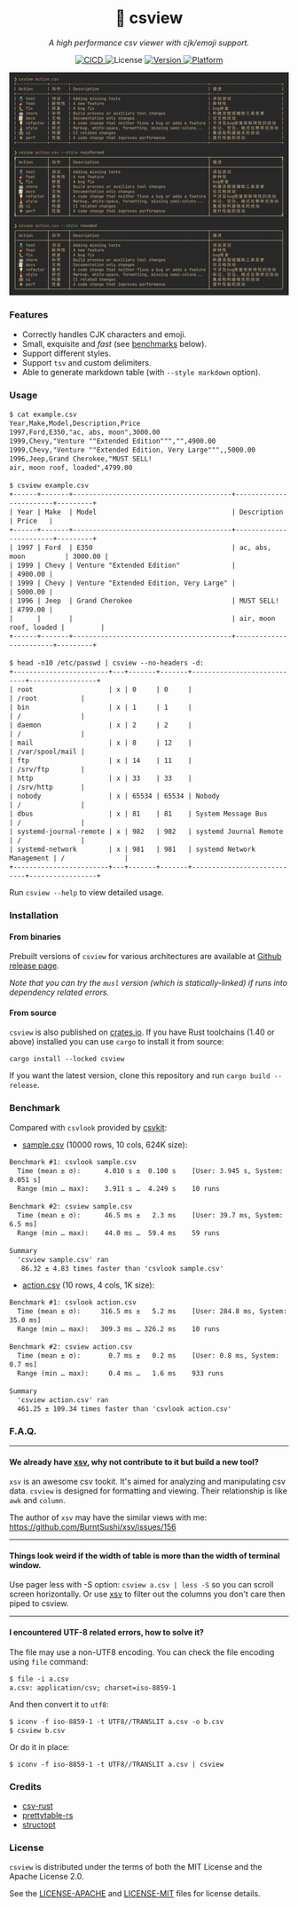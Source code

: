 <h1 align="center">📠 csview</h1>
<p align="center">
    <em>A high performance csv viewer with cjk/emoji support.</em>
</p>

<p align="center">
    <a href="https://github.com/wfxr/csview/actions?query=workflow%3ACICD">
        <img src="https://github.com/wfxr/csview/workflows/CICD/badge.svg" alt="CICD"/>
    </a>
    <img src="https://img.shields.io/crates/l/csview.svg" alt="License"/>
    <a href="https://crates.io/crates/csview">
        <img src="https://img.shields.io/crates/v/csview.svg?colorB=319e8c" alt="Version">
    </a>
    <a href="https://github.com/wfxr/csview/releases">
        <img src="https://img.shields.io/badge/platform-%20Linux%20|%20OSX%20|%20Win%20|%20ARM-orange.svg" alt="Platform"/>
    </a>
</p>

<img src="https://raw.githubusercontent.com/wfxr/i/master/csview-screenshot.png" />

### Features

* Correctly handles CJK characters and emoji.
* Small, exquisite and *fast* (see [benchmarks](#benchmark) below).
* Support different styles.
* Support `tsv` and custom delimiters.
* Able to generate markdown table (with `--style markdown` option).

### Usage
```
$ cat example.csv
Year,Make,Model,Description,Price
1997,Ford,E350,"ac, abs, moon",3000.00
1999,Chevy,"Venture ""Extended Edition""","",4900.00
1999,Chevy,"Venture ""Extended Edition, Very Large""",,5000.00
1996,Jeep,Grand Cherokee,"MUST SELL!
air, moon roof, loaded",4799.00

$ csview example.csv
+------+-------+----------------------------------------+------------------------+---------+
| Year | Make  | Model                                  | Description            | Price   |
+------+-------+----------------------------------------+------------------------+---------+
| 1997 | Ford  | E350                                   | ac, abs, moon          | 3000.00 |
| 1999 | Chevy | Venture "Extended Edition"             |                        | 4900.00 |
| 1999 | Chevy | Venture "Extended Edition, Very Large" |                        | 5000.00 |
| 1996 | Jeep  | Grand Cherokee                         | MUST SELL!             | 4799.00 |
|      |       |                                        | air, moon roof, loaded |         |
+------+-------+----------------------------------------+------------------------+---------+

$ head -n10 /etc/passwd | csview --no-headers -d:
+------------------------+---+-------+-------+----------------------------+-----------------+
| root                   | x | 0     | 0     |                            | /root           |
| bin                    | x | 1     | 1     |                            | /               |
| daemon                 | x | 2     | 2     |                            | /               |
| mail                   | x | 8     | 12    |                            | /var/spool/mail |
| ftp                    | x | 14    | 11    |                            | /srv/ftp        |
| http                   | x | 33    | 33    |                            | /srv/http       |
| nobody                 | x | 65534 | 65534 | Nobody                     | /               |
| dbus                   | x | 81    | 81    | System Message Bus         | /               |
| systemd-journal-remote | x | 982   | 982   | systemd Journal Remote     | /               |
| systemd-network        | x | 981   | 981   | systemd Network Management | /               |
+------------------------+---+-------+-------+----------------------------+-----------------+
```

Run `csview --help` to view detailed usage.

### Installation

#### From binaries

Prebuilt versions of `csview` for various architectures are available at [Github release page](https://github.com/wfxr/csview/releases).

*Note that you can try the `musl` version (which is statically-linked) if runs into dependency related errors.*

#### From source

`csview` is also published on [crates.io](https://crates.io). If you have Rust toolchains (1.40 or above) installed you can use `cargo` to install it from source:

```
cargo install --locked csview
```

If you want the latest version, clone this repository and run `cargo build --release`.

### Benchmark

Compared with `csvlook` provided by [csvkit](https://github.com/wireservice/csvkit/tree/1.0.5):

- [sample.csv](https://gist.github.com/wfxr/567e890d4db508b3c7630a96b703a57e#file-sample-csv) (10000 rows, 10 cols, 624K size):

```
Benchmark #1: csvlook sample.csv
  Time (mean ± σ):      4.010 s ±  0.100 s    [User: 3.945 s, System: 0.051 s]
  Range (min … max):    3.911 s …  4.249 s    10 runs

Benchmark #2: csview sample.csv
  Time (mean ± σ):      46.5 ms ±   2.3 ms    [User: 39.7 ms, System: 6.5 ms]
  Range (min … max):    44.0 ms …  59.4 ms    59 runs

Summary
  'csview sample.csv' ran
   86.32 ± 4.83 times faster than 'csvlook sample.csv'
```

- [action.csv](https://gist.github.com/wfxr/567e890d4db508b3c7630a96b703a57e#file-action-csv) (10 rows, 4 cols, 1K size):
```
Benchmark #1: csvlook action.csv
  Time (mean ± σ):     316.5 ms ±   5.2 ms    [User: 284.8 ms, System: 35.0 ms]
  Range (min … max):   309.3 ms … 326.2 ms    10 runs

Benchmark #2: csview action.csv
  Time (mean ± σ):       0.7 ms ±   0.2 ms    [User: 0.8 ms, System: 0.7 ms]
  Range (min … max):     0.4 ms …   1.6 ms    933 runs

Summary
  'csview action.csv' ran
  461.25 ± 109.34 times faster than 'csvlook action.csv'
```

### F.A.Q.

---
#### We already have [xsv](https://github.com/BurntSushi/xsv), why not contribute to it but build a new tool?

`xsv` is an awesome csv tookit. It's aimed for analyzing and manipulating csv data.
`csview` is designed for formatting and viewing. Their relationship is like `awk` and `column`.

The author of `xsv` may have the similar views with me: https://github.com/BurntSushi/xsv/issues/156

---
#### Things look weird if the width of table is more than the width of terminal window.

Use pager less with -S option: `csview a.csv | less -S` so you can scroll screen horizontally.
Or use [xsv](https://github.com/BurntSushi/xsv) to filter out the columns you don't care then piped to csview.

---
#### I encountered UTF-8 related errors, how to solve it?

The file may use a non-UTF8 encoding. You can check the file encoding using `file` command:

```
$ file -i a.csv
a.csv: application/csv; charset=iso-8859-1
```
And then convert it to `utf8`:

```
$ iconv -f iso-8859-1 -t UTF8//TRANSLIT a.csv -o b.csv
$ csview b.csv
```

Or do it in place:

```
$ iconv -f iso-8859-1 -t UTF8//TRANSLIT a.csv | csview
```

### Credits

* [csv-rust](https://github.com/BurntSushi/rust-csv)
* [prettytable-rs](https://github.com/phsym/prettytable-rs)
* [structopt](https://github.com/TeXitoi/structopt)

### License

`csview` is distributed under the terms of both the MIT License and the Apache License 2.0.

See the [LICENSE-APACHE](LICENSE-APACHE) and [LICENSE-MIT](LICENSE-MIT) files for license details.
